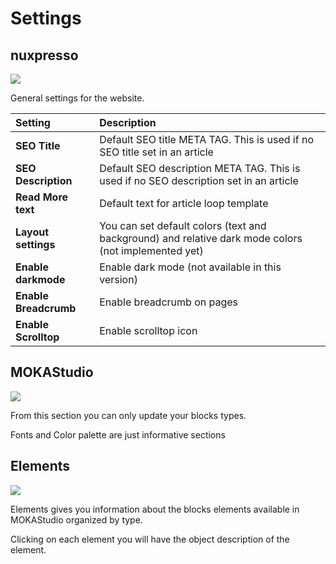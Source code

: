 # Settings

## nuxpresso 

<img src="https://res.cloudinary.com/moodgiver/image/upload/v1611767045/moka_studio_settings_nuxpresso_886c13e6b1.png"/>

General settings for the website.

| Setting | Description 
| :--- | :--
| **SEO Title** | Default SEO title META TAG. This is used if no SEO title set in an article
| **SEO Description** | Default SEO description META TAG. This is used if no SEO description set in an article
| **Read More text** | Default text for article loop template
| **Layout settings** | You can set default colors (text and background) and relative dark mode colors (not implemented yet)
| **Enable darkmode** | Enable dark mode (not available in this version)
| **Enable Breadcrumb** | Enable breadcrumb on pages
| **Enable Scrolltop** | Enable scrolltop icon


## MOKAStudio

<img src="https://res.cloudinary.com/moodgiver/image/upload/v1611767086/moka_studio_settings_moka_8124f6085f.png"/>

From this section you can only update your blocks types. 

Fonts and Color palette are just informative sections

## Elements

<img src="https://res.cloudinary.com/moodgiver/image/upload/v1611767114/moka_studio_elements_433139e9ca.png"/>

Elements gives you information about the blocks elements available in MOKAStudio organized by type.

Clicking on each element you will have the object description of the element.

